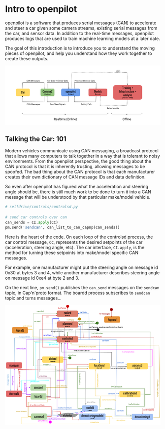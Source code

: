# Intro to openpilot

openpilot is a software that produces serial messages (CAN) to accelerate and steer a car given some camera streams, existing serial messages from the car, and sensor data. In addition to the real-time messages, openpilot produces logs that are used to train machine learning models at a later date.

The goal of this introduction is to introduce you to understand the moving pieces of openpilot, and help you understand how they work together to create these outputs.

![conceptual_schematic](https://raw.githubusercontent.com/barbinbrad/openpilot-101/master/conceptual_schematic.png)

## Talking the Car: 101

Modern vehicles communicate using CAN messaging, a broadcast protocol that allows many computers to talk together in a way that is tolerant to noisy environments. From the openpilot perspective, the good thing about the CAN protocol is that it is inherently trusting, allowing messages to be spoofed. The bad thing about the CAN protocol is that each manufacturer creates their own dictionary of CAN message IDs and data definition. 

So even after openpilot has figured what the acceleration and steering angle should be, there is still much work to be done to turn it into a CAN message that will be understood by that particular make/model vehicle. 


```python
# selfdrive/controls/controlsd.py

# send car controls over can
can_sends = CI.apply(CC)
pm.send('sendcan', can_list_to_can_capnp(can_sends))
```

Here is the heart of the code. On each loop of the controlsd process, the car control message, `CC`, represents the desired setpoints of the car (acceleration, steering angle, etc). The car interface, `CI.apply`, is the method for turning these setpoints into make/model specific CAN messages. 

For example, one manufacturer might put the steering angle on message id 0x30 at bytes 3 and 4, while another manufacturer describes steering angle on message id 0xe4 at byte 2 and 3. 

On the next line, `pm.send()` publishes the `can_send` messages on the `sendcan` topic, in Cap'n'proto format. The boardd process subscribes to `sendcan` topic and turns messages...

![pub_sub](https://raw.githubusercontent.com/barbinbrad/openpilot-101/master/pub_sub.png)
